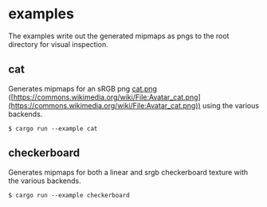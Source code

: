 # examples

The examples write out the generated mipmaps as pngs to the root directory for visual inspection.

## cat

Generates mipmaps for an sRGB png [cat.png](cat.png) ([https://commons.wikimedia.org/wiki/File:Avatar_cat.png](https://commons.wikimedia.org/wiki/File:Avatar_cat.png)) using the various backends.

```console
$ cargo run --example cat
```

## checkerboard

Generates mipmaps for both a linear and srgb checkerboard texture with the various backends.

```console
$ cargo run --example checkerboard
```

